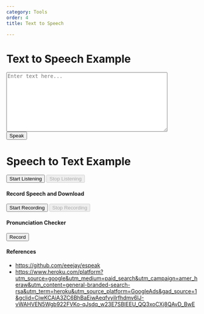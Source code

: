 ```yaml
---
category: Tools
order: 4
title: Text to Speech

---
```

<h1>Text to Speech Example</h1>
<textarea id="text-to-speak" rows="10" cols="50" placeholder="Enter text here..."></textarea><br>
<button onclick="speakText()">Speak</button>

<script>
        function speakText() {
            // Get the text from the textarea
            const text = document.getElementById('text-to-speak').value;

            // Check if the browser supports speech synthesis
            if ('speechSynthesis' in window) {
                // Create a new SpeechSynthesisUtterance object
                // const utterance = new SpeechSynthesisUtterance("வணக்கம், எப்படி இருக்கிறீர்கள்?");

                 const utterance = new SpeechSynthesisUtterance(text);

                // Set some optional properties, like voice, pitch, and rate
                // utterance.voice = speechSynthesis.getVoices()[0]; // Choose a voice
                // utterance.pitch = 1; // Default is 1
                // utterance.rate = 1; // Default is 1

                // Speak the text
                     // utterance.lang = 'ta-IN';
                 window.speechSynthesis.speak(utterance);
            } else {
                alert('Sorry, your browser does not support text-to-speech.');
            }
        }
</script>

<h1>Speech to Text Example</h1>
<button id="start-btn">Start Listening</button>
<button id="stop-btn" disabled>Stop Listening</button>
<p id="transcription"></p>

<script>
        // Check if the browser supports the Web Speech API
        if (!('webkitSpeechRecognition' in window)) {
            alert('Sorry, your browser does not support speech recognition.');
        } else {
            const recognition = new webkitSpeechRecognition(); // Create a new instance of SpeechRecognition
            recognition.continuous = true; // Keep recognizing speech continuously
            recognition.interimResults = true; // Show interim results

            const startBtn = document.getElementById('start-btn');
            const stopBtn = document.getElementById('stop-btn');
            const transcription = document.getElementById('transcription');

            startBtn.addEventListener('click', () => {
                recognition.start(); // Start the speech recognition
                startBtn.disabled = true;
                stopBtn.disabled = false;
            });

            stopBtn.addEventListener('click', () => {
                recognition.stop(); // Stop the speech recognition
                startBtn.disabled = false;
                stopBtn.disabled = true;
            });

            recognition.onresult = (event) => {
                let interimTranscript = '';
                let finalTranscript = '';

                for (let i = 0; i < event.results.length; i++) {
                    const transcript = event.results[i][0].transcript;
                    if (event.results[i].isFinal) {
                        finalTranscript += transcript;
                    } else {
                        interimTranscript += transcript;
                    }
                }

                transcription.innerHTML = `<strong>Final:</strong> ${finalTranscript}<br><strong>Interim:</strong> ${interimTranscript}`;
            };

            recognition.onerror = (event) => {
                console.error('Speech recognition error detected: ' + event.error);
            };

            recognition.onend = () => {
                startBtn.disabled = false;
                stopBtn.disabled = true;
            };
        }
</script>

#### Record Speech and Download
<script src="https://cdnjs.cloudflare.com/ajax/libs/jszip/3.7.1/jszip.min.js"></script>

<button id="speechStartButton">Start Recording</button>
<button id="speechStopButton" disabled>Stop Recording</button>
<a id="speechDownloadLink" style="display:none;">Download Audio</a>

<script src="{{ site.baseurl }}/scripts/recorder.js"></script>

#### Pronunciation Checker
<button id="record-btn">Record</button>
<p id="status"></p>
<p id="result"></p>

<script src="{{ site.baseurl }}/scripts/pronounctiation.js"></script>

#### References
* https://github.com/eeejay/espeak
* https://www.heroku.com/platform?utm_source=google&utm_medium=paid_search&utm_campaign=amer_heraw&utm_content=general-branded-search-rsa&utm_term=heroku&utm_source_platform=GoogleAds&gad_source=1&gclid=CjwKCAiA3ZC6BhBaEiwAeqfvyilrfhdmv6lJ-vWAHVEN5Wgb922FVKo-qJsdq_w23E7SBlEEU_QQ3xoCXj8QAvD_BwE

